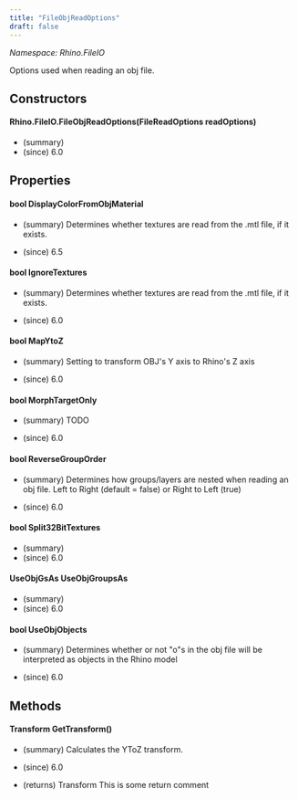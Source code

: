 ```yaml
---
title: "FileObjReadOptions"
draft: false
---
```


*Namespace: Rhino.FileIO*

   Options used when reading an obj file.
   
## Constructors
#### Rhino.FileIO.FileObjReadOptions(FileReadOptions readOptions)
- (summary) 
- (since) 6.0
## Properties
#### bool DisplayColorFromObjMaterial
- (summary) 
     Determines whether textures are read from the .mtl file, if it exists.
     
- (since) 6.5
#### bool IgnoreTextures
- (summary) 
     Determines whether textures are read from the .mtl file, if it exists.
     
- (since) 6.0
#### bool MapYtoZ
- (summary) 
     Setting to transform OBJ's Y axis to Rhino's Z axis
     
- (since) 6.0
#### bool MorphTargetOnly
- (summary) 
     TODO 
     
- (since) 6.0
#### bool ReverseGroupOrder
- (summary) 
     Determines how groups/layers are nested when reading an obj file.
     Left to Right (default = false) or Right to Left (true)
     
- (since) 6.0
#### bool Split32BitTextures
- (summary) 
- (since) 6.0
#### UseObjGsAs UseObjGroupsAs
- (summary) 
- (since) 6.0
#### bool UseObjObjects
- (summary) 
     Determines whether or not "o"s in the obj file
     will be interpreted as objects in the Rhino model
     
- (since) 6.0
## Methods
#### Transform GetTransform()
- (summary) 
     Calculates the YToZ transform.
     
- (since) 6.0
- (returns) Transform This is some return comment
